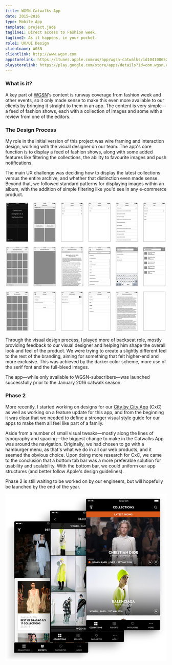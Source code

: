 ```yaml
---
title: WGSN Catwalks App
date: 2015–2016
type: Mobile App
template: project.jade
tagline1: Direct access to Fashion week.
tagline2: As it happens, in your pocket.
role1: UX/UI Design
clientname: WGSN
clientlink: http://www.wgsn.com
appstorelink: https://itunes.apple.com/us/app/wgsn-catwalks/id1041086526?mt=8
playstorelink: https://play.google.com/store/apps/details?id=com.wgsn.catwalkgallery&hl=en
---
```


### What is it?

A key part of <a href="http://wgsn.com/" target="_blank" class="highlighted">WGSN</a>'s content is runway coverage from fashion week and other events, so it only made sense to make this even more available to our clients by bringing it straight to them in an app. The content is very simple&mdash;a feed of fashion shows, each with a collection of images and some with a review from one of the editors.

### The Design Process

My role in the initial version of this project was wire framing and interaction design, working with the visual designer on our team. The app's core function is to display a feed of fashion shows, along with some added features like filtering the collections, the ability to favourite images and push notifications.

The main UX challenge was deciding how to display the latest collections versus the entire archive, and whether that distinction even made sense. Beyond that, we followed standard patterns for displaying images within an album, with the addition of simple filtering like you'd see in any e-commerce product.

![WGSN Catwalks App](wgsn-catwalks-app-3.jpg "WGSN Catwalks App")

Through the visual design process, I played more of backseat role, mostly providing feedback to our visual designer and helping him shape the overall look and feel of the product. We were trying to create a slightly different feel to the rest of the branding, aiming for something that felt higher-end and more exclusive. This was achieved by the darker color scheme, more use of the serif font and the full-bleed images.

The app&mdash;while only available to WGSN-subscribers&mdash;was launched successfully prior to the January 2016 catwalk season.

### Phase 2

More recently, I started working on designs for our <a href="/projects/wgsn-city-by-city-app" class="highlighted">City by City App</a> (CxC) as well as working on a feature update for this app, and from the beginning it was clear that we needed to define a stronger visual style guide for our apps to make them all feel like part of a family.

Aside from a number of small visual tweaks&mdash;mostly along the lines of typography and spacing&mdash;the biggest change to make in the Catwalks App was around the navigation. Originally, we had chosen to go with a hamburger menu, as that's what we do in all our web products, and it seemed the obvious choice. Upon doing more research for CxC, we came to the conclusion that a bottom tab bar was a more preferable solution for usability and scalability. With the bottom bar, we could uniform our app structures (and better follow Apple's design guidelines).

Phase 2 is still waiting to be worked on by our engineers, but will hopefully be launched by the end of the year.

![WGSN Catwalks App](wgsn-catwalks-app-2.jpg "WGSN Catwalks App")